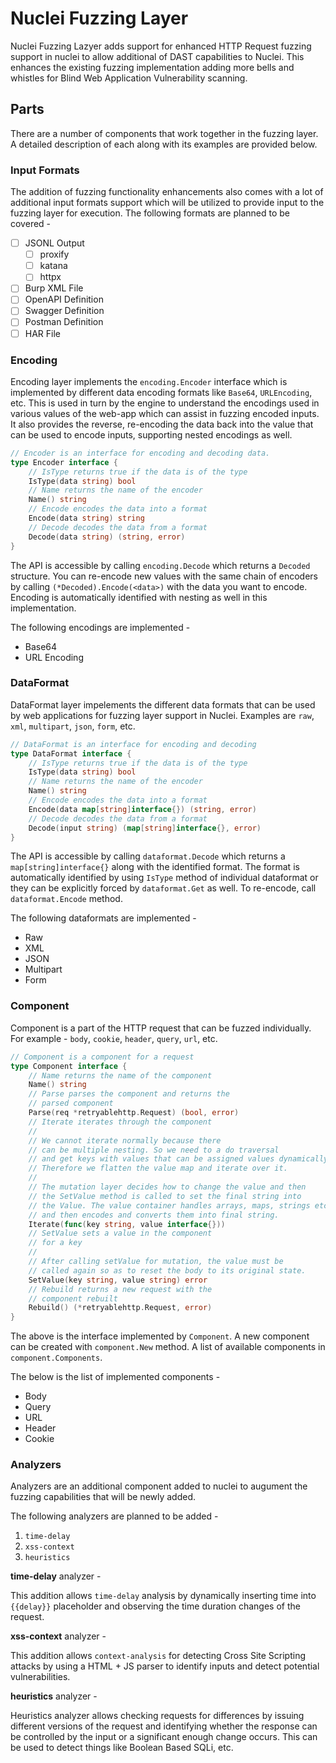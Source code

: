 # Nuclei Fuzzing Layer

Nuclei Fuzzing Lazyer adds support for enhanced HTTP Request fuzzing support in nuclei to allow additional of DAST capabilities to Nuclei. This enhances the existing fuzzing implementation adding more bells and whistles for Blind Web Application Vulnerability scanning.

## Parts

There are a number of components that work together in the fuzzing layer. A detailed description of each along with its examples are provided below.

### Input Formats

The addition of fuzzing functionality enhancements also comes with a lot of additional input formats support which will be utilized to provide input to the fuzzing layer for execution. The following formats are planned to be covered - 

- [ ] JSONL Output
  - [ ] proxify
  - [ ] katana
  - [ ] httpx
- [ ] Burp XML File
- [ ] OpenAPI Definition
- [ ] Swagger Definition
- [ ] Postman Definition
- [ ] HAR File

### Encoding

Encoding layer implements the `encoding.Encoder` interface which is implemented by different data encoding formats like `Base64`, `URLEncoding`, etc. This is used in turn by the engine to understand the encodings used in various values of the web-app which can assist in fuzzing encoded inputs. It also provides the reverse, re-encoding the data back into the value that can be used to encode inputs, supporting nested encodings as well.

```go
// Encoder is an interface for encoding and decoding data.
type Encoder interface {
	// IsType returns true if the data is of the type
	IsType(data string) bool
	// Name returns the name of the encoder
	Name() string
	// Encode encodes the data into a format
	Encode(data string) string
	// Decode decodes the data from a format
	Decode(data string) (string, error)
}
```

The API is accessible by calling `encoding.Decode` which returns a `Decoded` structure. You can re-encode new values with the same chain of encoders by calling `(*Decoded).Encode(<data>)` with the data you want to encode. Encoding is automatically identified with nesting as well in this implementation.

The following encodings are implemented -

- Base64
- URL Encoding

### DataFormat

DataFormat layer impelements the different data formats that can be used by web applications for fuzzing layer support in Nuclei. Examples are `raw`, `xml`, `multipart`, `json`, `form`, etc.

```go
// DataFormat is an interface for encoding and decoding
type DataFormat interface {
	// IsType returns true if the data is of the type
	IsType(data string) bool
	// Name returns the name of the encoder
	Name() string
	// Encode encodes the data into a format
	Encode(data map[string]interface{}) (string, error)
	// Decode decodes the data from a format
	Decode(input string) (map[string]interface{}, error)
}
```

The API is accessible by calling `dataformat.Decode` which returns a `map[string]interface{}` along with the identified format. The format is automatically identified by using `IsType` method of individual dataformat or they can be explicitly forced by `dataformat.Get` as well. To re-encode, call `dataformat.Encode` method.

The following dataformats are implemented - 

- Raw
- XML
- JSON
- Multipart
- Form

### Component

Component is a part of the HTTP request that can be fuzzed individually. For example - `body`, `cookie`, `header`, `query`, `url`, etc.

```go
// Component is a component for a request
type Component interface {
	// Name returns the name of the component
	Name() string
	// Parse parses the component and returns the
	// parsed component
	Parse(req *retryablehttp.Request) (bool, error)
	// Iterate iterates through the component
	//
	// We cannot iterate normally because there
	// can be multiple nesting. So we need to a do traversal
	// and get keys with values that can be assigned values dynamically.
	// Therefore we flatten the value map and iterate over it.
	//
	// The mutation layer decides how to change the value and then
	// the SetValue method is called to set the final string into
	// the Value. The value container handles arrays, maps, strings etc
	// and then encodes and converts them into final string.
	Iterate(func(key string, value interface{}))
	// SetValue sets a value in the component
	// for a key
	//
	// After calling setValue for mutation, the value must be
	// called again so as to reset the body to its original state.
	SetValue(key string, value string) error
	// Rebuild returns a new request with the
	// component rebuilt
	Rebuild() (*retryablehttp.Request, error)
}
```

The above is the interface implemented by `Component`. A new component can be created with `component.New` method. A list of available components in `component.Components`. 

The below is the list of implemented components - 

- Body
- Query
- URL
- Header
- Cookie

### Analyzers

Analyzers are an additional component added to nuclei to augument the fuzzing capabilities that will be newly added. 

The following analyzers are planned to be added - 

1. `time-delay`
2. `xss-context`
3. `heuristics`

**time-delay** analyzer -

This addition allows `time-delay` analysis by dynamically inserting time into `{{delay}}` placeholder and observing the time duration changes of the request. 

**xss-context** analyzer - 

This addition allows `context-analysis` for detecting Cross Site Scripting attacks by using a HTML + JS parser to identify inputs and detect potential vulnerabilities. 

**heuristics** analyzer - 

Heuristics analyzer allows checking requests for differences by issuing different versions of the request and identifying whether the response can be controlled by the input or a significant enough change occurs. This can be used to detect things like Boolean Based SQLi, etc.